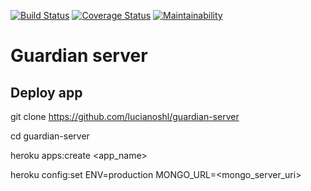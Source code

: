 [![Build Status](https://travis-ci.org/lucianoshl/guardian-server.svg?branch=master)](https://travis-ci.org/lucianoshl/guardian-server)
[![Coverage Status](https://coveralls.io/repos/github/lucianoshl/guardian-server/badge.svg?branch=master)](https://coveralls.io/github/lucianoshl/guardian-server?branch=master)
[![Maintainability](https://api.codeclimate.com/v1/badges/2ca7992702f76e8037d6/maintainability)](https://codeclimate.com/github/lucianoshl/guardian-server/maintainability)

# Guardian server
## Deploy app
git clone https://github.com/lucianoshl/guardian-server

cd guardian-server

heroku apps:create <app_name>

heroku config:set ENV=production MONGO_URL=<mongo_server_uri>